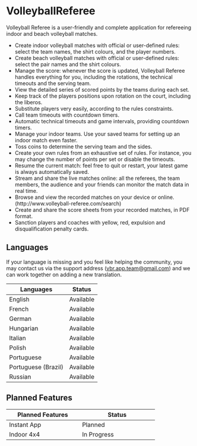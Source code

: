 # VolleyballReferee

Volleyball Referee is a user-friendly and complete application for refereeing indoor and beach volleyball matches.

<ul>
  <li>Create indoor volleyball matches with official or user-defined rules:  select the team names, the shirt colours, and the player numbers.</li>
  <li>Create beach volleyball matches with official or user-defined rules:  select the pair names and the shirt colours.</li>
  <li>Manage the score: whenever the score is updated, Volleyball Referee handles everything for you, including the rotations, the technical timeouts and the serving team.</li>
  <li>View the detailed series of scored points by the teams during each set.</li>
  <li>Keep track of the players positions upon rotation on the court, including the liberos.</li>
  <li>Substitute players very easily, according to the rules constraints.</li>
  <li>Call team timeouts with countdown timers.</li>
  <li>Automatic technical timeouts and game intervals, providing countdown timers.</li>
  <li>Manage your indoor teams. Use your saved teams for setting up an indoor match even faster.</li>
  <li>Toss coins to determine the serving team and the sides.</li>
  <li>Create your own rules from an exhaustive set of rules. For instance, you may change the number of points per set or disable the timeouts.</li>
  <li>Resume the current match: feel free to quit or restart, your latest game is always automatically saved.</li>
  <li>Stream and share the live matches online: all the referees, the team members, the audience and your friends can monitor the match data in real time.</li>
  <li>Browse and view the recorded matches on your device or online. (http://www.volleyball-referee.com/search)</li>
  <li>Create and share the score sheets from your recorded matches, in PDF format.</li>
  <li>Sanction players and coaches with yellow, red, expulsion and disqualification penalty cards.</li>
</ul>

## Languages

If your language is missing and you feel like helping the community, you may contact us via the support address (vbr.app.team@gmail.com) and we can work together on adding a new translation.

| Languages             | Status                          |
|-----------------------|---------------------------------|
| English               | Available                       |
| French                | Available                       |
| German                | Available                       |
| Hungarian             | Available                       |
| Italian               | Available                       |
| Polish                | Available                       |
| Portuguese            | Available                       |
| Portuguese (Brazil)   | Available                       |
| Russian               | Available                       |

## Planned Features

| Planned Features                  | Status                                 |
|-----------------------------------|----------------------------------------|
| Instant App                       | Planned                                |
| Indoor 4x4                        | In Progress                            |
